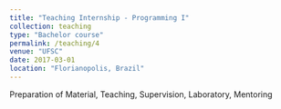 ```yaml
---
title: "Teaching Internship - Programming I"
collection: teaching
type: "Bachelor course"
permalink: /teaching/4
venue: "UFSC"
date: 2017-03-01
location: "Florianopolis, Brazil"
---
```


Preparation of Material, Teaching, Supervision, Laboratory, Mentoring